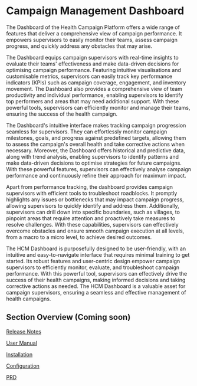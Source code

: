 # Campaign Management Dashboard

The Dashboard of the Health Campaign Platform offers a wide range of features that deliver a comprehensive view of campaign performance. It empowers supervisors to easily monitor their teams, assess campaign progress, and quickly address any obstacles that may arise.

The Dashboard equips campaign supervisors with real-time insights to evaluate their teams' effectiveness and make data-driven decisions for optimising campaign performance. Featuring intuitive visualisations and customisable metrics, supervisors can easily track key performance indicators (KPIs) such as campaign coverage, engagement, and inventory movement. The Dashboard also provides a comprehensive view of team productivity and individual performance, enabling supervisors to identify top performers and areas that may need additional support. With these powerful tools, supervisors can efficiently monitor and manage their teams, ensuring the success of the health campaign.

The Dashboard's intuitive interface makes tracking campaign progression seamless for supervisors. They can effortlessly monitor campaign milestones, goals, and progress against predefined targets, allowing them to assess the campaign's overall health and take corrective actions when necessary. Moreover, the Dashboard offers historical and predictive data, along with trend analysis, enabling supervisors to identify patterns and make data-driven decisions to optimise strategies for future campaigns. With these powerful features, supervisors can effectively analyse campaign performance and continuously refine their approach for maximum impact.

Apart from performance tracking, the dashboard provides campaign supervisors with efficient tools to troubleshoot roadblocks. It promptly highlights any issues or bottlenecks that may impact campaign progress, allowing supervisors to quickly identify and address them. Additionally, supervisors can drill down into specific boundaries, such as villages, to pinpoint areas that require attention and proactively take measures to resolve challenges. With these capabilities, supervisors can effectively overcome obstacles and ensure smooth campaign execution at all levels, from a macro to a micro level, to achieve desired outcomes.

The HCM Dashboard is purposefully designed to be user-friendly, with an intuitive and easy-to-navigate interface that requires minimal training to get started. Its robust features and user-centric design empower campaign supervisors to efficiently monitor, evaluate, and troubleshoot campaign performance. With this powerful tool, supervisors can effectively drive the success of their health campaigns, making informed decisions and taking corrective actions as needed. The HCM Dashboard is a valuable asset for campaign supervisors, ensuring a seamless and effective management of health campaigns.

## Section Overview (Coming soon)

[Release Notes](release-notes.md)

[User Manual](dashboard-user-manual.md)

[Installation](<test-cases (1).md>)

[Configuration](configuration/)

[PRD](product-requirement-document-prd.md)
